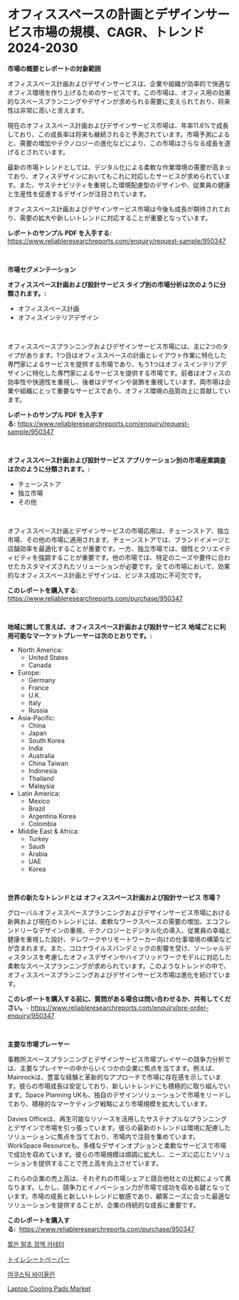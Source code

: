 <p><h1>オフィススペースの計画とデザインサービス市場の規模、CAGR、トレンド2024-2030</h1></p><p><strong>市場の概要とレポートの対象範囲</strong></p>
<p><p>オフィススペース計画およびデザインサービスは、企業や組織が効率的で快適なオフィス環境を作り上げるためのサービスです。この市場は、オフィス用の効果的なスペースプランニングやデザインが求められる需要に支えられており、将来性は非常に高いと言えます。</p><p>現在のオフィススペース計画およびデザインサービス市場は、年率11.6%で成長しており、この成長率は将来も継続されると予測されています。市場予測によると、需要の増加やテクノロジーの進化などにより、この市場はさらなる成長を遂げるとされています。</p><p>最新の市場トレンドとしては、デジタル化による柔軟な作業環境の需要が高まっており、オフィスデザインにおいてもこれに対応したサービスが求められています。また、サステナビリティを重視した環境配慮型のデザインや、従業員の健康と生産性を促進するデザインが注目されています。</p><p>オフィススペース計画およびデザインサービス市場は今後も成長が期待されており、需要の拡大や新しいトレンドに対応することが重要となっています。</p></p>
<p><strong>レポートのサンプル PDF を入手する:</strong> <a href="https://www.reliableresearchreports.com/enquiry/request-sample/950347">https://www.reliableresearchreports.com/enquiry/request-sample/950347</a></p>
<p>&nbsp;</p>
<p><strong>市場セグメンテーション</strong></p>
<p><strong>オフィススペース計画および設計サービス タイプ別の市場分析は次のように分類されます。:</strong></p>
<p><ul><li>オフィススペース計画</li><li>オフィスインテリアデザイン</li></ul></p>
<p>&nbsp;</p>
<p><p>オフィススペースプランニングおよびデザインサービス市場には、主に2つのタイプがあります。1つ目はオフィススペースの計画とレイアウト作業に特化した専門家によるサービスを提供する市場であり、もう1つはオフィスインテリアデザインに特化した専門家によるサービスを提供する市場です。前者はオフィスの効率性や快適性を重視し、後者はデザインや装飾を重視しています。両市場は企業や組織にとって重要なサービスであり、オフィス環境の品質向上に貢献しています。</p></p>
<p><strong>レポートのサンプル PDF を入手する:</strong>&nbsp;<a href="https://www.reliableresearchreports.com/enquiry/request-sample/950347">https://www.reliableresearchreports.com/enquiry/request-sample/950347</a></p>
<p>&nbsp;</p>
<p><strong> オフィススペース計画および設計サービス アプリケーション別の市場産業調査は次のように分類されます。:</strong></p>
<p><ul><li>チェーンストア</li><li>独立市場</li><li>その他</li></ul></p>
<p>&nbsp;</p>
<p><p>オフィススペース計画とデザインサービスの市場応用は、チェーンストア、独立市場、その他の市場に適用されます。チェーンストアでは、ブランドイメージと店舗効率を最適化することが重要です。一方、独立市場では、個性とクリエイティビティを強調することが重要です。他の市場では、特定のニーズや要件に合わせたカスタマイズされたソリューションが必要です。全ての市場において、効果的なオフィススペース計画とデザインは、ビジネス成功に不可欠です。</p></p>
<p><strong>このレポートを購入する:</strong>&nbsp; <a href="https://www.reliableresearchreports.com/purchase/950347">https://www.reliableresearchreports.com/purchase/950347</a></p>
<p>&nbsp;</p>
<p><strong>地域に関して言えば、オフィススペース計画および設計サービス 地域ごとに利用可能なマーケットプレーヤーは次のとおりです。:</strong></p>
<p><ul>
    <li>
        North America:
        <ul>
            <li>United States</li>
            <li>Canada</li>
        </ul>
    </li>
    <li>
        Europe:
        <ul>
            <li>Germany</li>
            <li>France</li>
            <li>U.K.</li>
            <li>Italy</li>
            <li>Russia</li>
        </ul>
    </li>
    <li>
        Asia-Pacific:
        <ul>
            <li>China</li>
            <li>Japan</li>
            <li>South Korea</li>
            <li>India</li>
            <li>Australia</li>
            <li>China Taiwan</li>
            <li>Indonesia</li>
            <li>Thailand</li>
            <li>Malaysia</li>
        </ul>
    </li>
    <li>
        Latin America:
        <ul>
            <li>Mexico</li>
            <li>Brazil</li>
            <li>Argentina Korea</li>
            <li>Colombia</li>
        </ul>
    </li>
    <li>
        Middle East & Africa:
        <ul>
            <li>Turkey</li>
            <li>Saudi</li>
            <li>Arabia</li>
            <li>UAE</li>
            <li>Korea</li>
        </ul>
    </li>
    </ul></p>
<p>&nbsp;</p>
<p><strong>世界の新たなトレンドとは オフィススペース計画および設計サービス 市場？</strong></p>
<p><p>グローバルオフィススペースプランニングおよびデザインサービス市場における新興および現在のトレンドには、柔軟なワークスペースの需要の増加、エコフレンドリーなデザインの重視、テクノロジーとデジタル化の導入、従業員の幸福と健康を重視した設計、テレワークやリモートワーカー向けの仕事環境の構築などが含まれます。また、コロナウイルスパンデミックの影響を受け、ソーシャルディスタンスを考慮したオフィスデザインやハイブリッドワークモデルに対応した柔軟なスペースプランニングが求められています。このようなトレンドの中で、オフィススペースプランニングおよびデザインサービス市場は進化を続けています。</p></p>
<p><strong>このレポートを購入する前に、質問がある場合は問い合わせるか、共有してください。</strong>- <a href="https://www.reliableresearchreports.com/enquiry/pre-order-enquiry/950347">https://www.reliableresearchreports.com/enquiry/pre-order-enquiry/950347</a></p>
<p>&nbsp;</p>
<p><strong>主要な市場プレーヤー</strong></p>
<p><p>事務所スペースプランニングとデザインサービス市場プレイヤーの競争力分析では、主要なプレイヤーの中からいくつかの企業に焦点を当てます。例えば、Mainrockは、豊富な経験と革新的なアプローチで市場に存在感を示しています。彼らの市場成長は安定しており、新しいトレンドにも積極的に取り組んでいます。Space Planning UKも、独自のデザインソリューションで市場をリードしており、積極的なマーケティング戦略により市場規模を拡大しています。</p><p>Davies Officeは、再生可能なリソースを活用したサステナブルなプランニングとデザインで市場を引っ張っています。彼らの最新のトレンドは環境に配慮したソリューションに焦点を当てており、市場内で注目を集めています。WorkSpace Resourceも、多様なデザインオプションと柔軟なサービスで市場で成功を収めています。彼らの市場規模は順調に拡大し、ニーズに応じたソリューションを提供することで売上高を向上させています。</p><p>これらの企業の売上高は、それぞれの市場シェアと競合他社との比較によって異なります。しかし、競争力とイノベーション力が市場で成功を収める鍵となっています。市場の成長と新しいトレンドに敏感であり、顧客ニーズに合った最適なソリューションを提供することが、企業の持続的な成長に重要です。</p></p>
<p><strong>このレポートを購入する:</strong>&nbsp;&nbsp;<a href="https://www.reliableresearchreports.com/purchase/950347">https://www.reliableresearchreports.com/purchase/950347</a></p>
<p><p><a href="https://medium.com/@rudyswaniafgwski56664/%EB%8B%A8%EA%B8%B0-%EB%A7%90%EB%8B%A8-%EC%A0%95%EB%A7%A5-%EB%82%B4-%EC%B9%B4%ED%85%8C%ED%84%B0-%EC%8B%9C%EC%9E%A5-%EB%B3%B4%EA%B3%A0%EC%84%9C%EB%8A%94-%EC%9D%B4-%EC%8B%9C%EC%9E%A5%EC%9D%98-%EC%B5%9C%EC%8B%A0-%ED%8A%B8%EB%A0%8C%EB%93%9C%EC%99%80-%EC%84%B1%EC%9E%A5-%EA%B8%B0%ED%9A%8C%EB%A5%BC-%EB%B0%9D%ED%98%80%EC%A4%8D%EB%8B%88%EB%8B%A4-e05165237d7c">짧은 말초 정맥 카테터</a></p><p><a href="https://medium.com/@coraltrout1923/%E3%83%88%E3%82%A4%E3%83%AC%E3%83%83%E3%83%88%E3%83%9A%E3%83%BC%E3%83%91%E3%83%BC%E5%B8%82%E5%A0%B4-%E5%B8%82%E5%A0%B4%E3%82%B7%E3%82%A7%E3%82%A2-%E5%B8%82%E5%A0%B4%E5%8B%95%E5%90%91-%E3%81%8A%E3%82%88%E3%81%B3%E5%B0%86%E6%9D%A5%E3%81%AE%E6%88%90%E9%95%B7%E3%82%92%E6%8E%A2%E3%82%8B-3de59b334320">トイレシートペーパー</a></p><p><a href="https://medium.com/@percymckty3ytenzie89676/%EB%B0%94%EC%9D%B4%EC%98%AC%EB%A6%B0-%EC%8B%9C%EC%9E%A5%EC%97%90-%EB%8C%80%ED%95%9C-%EC%9D%8C%ED%96%A5-%EC%A1%B0%EC%82%AC-%EB%B3%B4%EA%B3%A0%EC%84%9C-%EA%B7%B8-%EC%97%AD%EC%82%AC-%EB%B0%8F-2024%EB%85%84%EB%B6%80%ED%84%B0-2031%EB%85%84%EA%B9%8C%EC%A7%80%EC%9D%98-%EC%98%88%EC%B8%A1-%EA%B2%B0%EA%B3%BC-fde72e8e863b">어쿠스틱 바이올린</a></p><p><a href="https://github.com/Sherrillcrooksxa8i18ucf2m/Market-Research-Report-List-1/blob/main/laptop-cooling-pads-market.md">Laptop Cooling Pads Market</a></p></p>